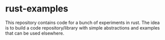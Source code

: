 # rust-examples

This repository contains code for a bunch of experiments in rust. The
idea is to build a code repository/library with simple abstractions and
examples that can be used elsewhere.